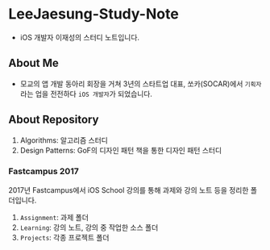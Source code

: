# LeeJaesung-Study-Note
- iOS 개발자 이재성의 스터디 노트입니다.

## About Me
- 모교의 앱 개발 동아리 회장을 거쳐 3년의 스타트업 대표, 쏘카(SOCAR)에서 `기획자` 라는 업을 전전하다 `iOS 개발자`가 되었습니다.

## About Repository
1. Algorithms: 알고리즘 스터디
2. Design Patterns: GoF의 디자인 패턴 책을 통한 디자인 패턴 스터디


### Fastcampus 2017
2017년 Fastcampus에서 iOS School 강의를 통해 과제와 강의 노트 등을 정리한 폴더입니다.
1. `Assignment`: 과제 폴더
2. `Learning`: 강의 노트, 강의 중 작업한 소스 폴더
3. `Projects`: 각종 프로젝트 폴더

